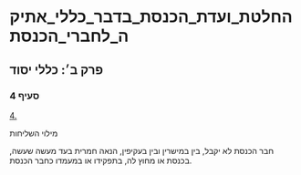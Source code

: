 # החלטת_ועדת_הכנסת_בדבר_כללי_אתיקה_לחברי_הכנסת

## פרק ב׳: כללי יסוד

### סעיף 4

[4.](https://he.wikisource.org/wiki/%D7%9B%D7%9C%D7%9C%D7%99_%D7%90%D7%AA%D7%99%D7%A7%D7%94_%D7%9C%D7%97%D7%91%D7%A8%D7%99_%D7%94%D7%9B%D7%A0%D7%A1%D7%AA#%D7%A1%D7%A2%D7%99%D7%A3_4)

מילוי השליחות

חבר הכנסת לא יקבל, בין במישרין ובין בעקיפין, הנאה חמרית בעד מעשה שעשה, בכנסת או מחוץ לה, בתפקידו או במעמדו כחבר הכנסת.